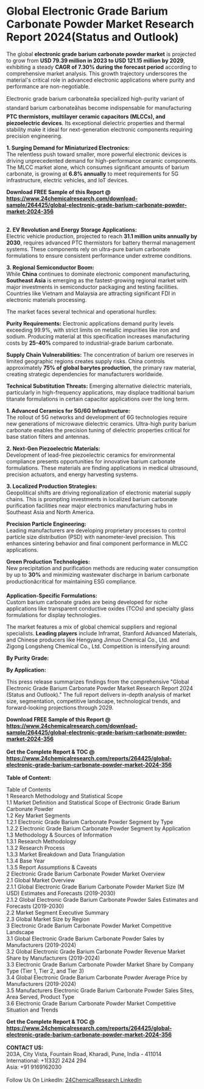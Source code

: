 <h1>Global Electronic Grade Barium Carbonate Powder Market Research Report 2024(Status and Outlook)</h1><p>The global <strong>electronic grade barium carbonate powder market</strong> is projected to grow from <strong>USD 79.39 million in 2023 to USD 121.15 million by 2029</strong>, exhibiting a steady <strong>CAGR of 7.30% during the forecast period</strong> according to comprehensive market analysis. This growth trajectory underscores the material's critical role in advanced electronic applications where purity and performance are non-negotiable.</p><p>Electronic grade barium carbonateâa specialized high-purity variant of standard barium carbonateâhas become indispensable for manufacturing <strong>PTC thermistors, multilayer ceramic capacitors (MLCCs), and piezoelectric devices</strong>. Its exceptional dielectric properties and thermal stability make it ideal for next-generation electronic components requiring precision engineering.</p><p><strong>1. Surging Demand for Miniaturized Electronics:</strong><br>
The relentless push toward smaller, more powerful electronic devices is driving unprecedented demand for high-performance ceramic components. The MLCC market alone, which consumes significant amounts of barium carbonate, is growing at <strong>6.8% annually</strong> to meet requirements for 5G infrastructure, electric vehicles, and IoT devices.</p><div><b>Download FREE Sample of this Report @ 
            <a href="https://www.24chemicalresearch.com/download-sample/264425/global-electronic-grade-barium-carbonate-powder-market-2024-356">
            https://www.24chemicalresearch.com/download-sample/264425/global-electronic-grade-barium-carbonate-powder-market-2024-356</a></b></div><br><p><strong>2. EV Revolution and Energy Storage Applications:</strong><br>
Electric vehicle production, projected to reach <strong>31.1 million units annually by 2030</strong>, requires advanced PTC thermistors for battery thermal management systems. These components rely on ultra-pure barium carbonate formulations to ensure consistent performance under extreme conditions.</p><p><strong>3. Regional Semiconductor Boom:</strong><br>
While <strong>China</strong> continues to dominate electronic component manufacturing, <strong>Southeast Asia</strong> is emerging as the fastest-growing regional market with major investments in semiconductor packaging and testing facilities. Countries like Vietnam and Malaysia are attracting significant FDI in electronic materials processing.</p><p>The market faces several technical and operational hurdles:</p><p><strong>Purity Requirements:</strong> Electronic applications demand purity levels exceeding 99.9%, with strict limits on metallic impurities like iron and sodium. Producing material at this specification increases manufacturing costs by <strong>25-40%</strong> compared to industrial-grade barium carbonate.</p><p><strong>Supply Chain Vulnerabilities:</strong> The concentration of barium ore reserves in limited geographic regions creates supply risks. China controls approximately <strong>75% of global barytes production</strong>, the primary raw material, creating strategic dependencies for manufacturers worldwide.</p><p><strong>Technical Substitution Threats:</strong> Emerging alternative dielectric materials, particularly in high-frequency applications, may displace traditional barium titanate formulations in certain capacitor applications over the long term.</p><p><strong>1. Advanced Ceramics for 5G/6G Infrastructure:</strong><br>
The rollout of 5G networks and development of 6G technologies require new generations of microwave dielectric ceramics. Ultra-high purity barium carbonate enables the precision tuning of dielectric properties critical for base station filters and antennas.</p><p><strong>2. Next-Gen Piezoelectric Materials:</strong><br>
Development of lead-free piezoelectric ceramics for environmental compliance presents opportunities for innovative barium carbonate formulations. These materials are finding applications in medical ultrasound, precision actuators, and energy harvesting systems.</p><p><strong>3. Localized Production Strategies:</strong><br>
Geopolitical shifts are driving regionalization of electronic material supply chains. This is prompting investments in localized barium carbonate purification facilities near major electronics manufacturing hubs in Southeast Asia and North America.</p><p><strong>Precision Particle Engineering:</strong><br>
	Leading manufacturers are developing proprietary processes to control particle size distribution (PSD) with nanometer-level precision. This enhances sintering behavior and final component performance in MLCC applications.</p><p><strong>Green Production Technologies:</strong><br>
	New precipitation and purification methods are reducing water consumption by up to <strong>30%</strong> and minimizing wastewater discharge in barium carbonate productionâcritical for maintaining ESG compliance.</p><p><strong>Application-Specific Formulations:</strong><br>
	Custom barium carbonate grades are being developed for niche applications like transparent conductive oxides (TCOs) and specialty glass formulations for display technologies.</p><p>The market features a mix of global chemical suppliers and regional specialists. <strong>Leading players</strong> include Inframat, Stanford Advanced Materials, and Chinese producers like Hengyang Jinnuo Chemical Co., Ltd. and Zigong Longsheng Chemical Co., Ltd. Competition is intensifying around:</p><p><strong>By Purity Grade:</strong></p><p><strong>By Application:</strong></p><p>This press release summarizes findings from the comprehensive "Global Electronic Grade Barium Carbonate Powder Market Research Report 2024 (Status and Outlook)." The full report delivers in-depth analysis of market size, segmentation, competitive landscape, technological trends, and forward-looking projections through 2029.</p><div><b>Download FREE Sample of this Report @ 
            <a href="https://www.24chemicalresearch.com/download-sample/264425/global-electronic-grade-barium-carbonate-powder-market-2024-356">
            https://www.24chemicalresearch.com/download-sample/264425/global-electronic-grade-barium-carbonate-powder-market-2024-356</a></b></div><br><div><b>Get the Complete Report & TOC @ 
            <a href="https://www.24chemicalresearch.com/reports/264425/global-electronic-grade-barium-carbonate-powder-market-2024-356">
            https://www.24chemicalresearch.com/reports/264425/global-electronic-grade-barium-carbonate-powder-market-2024-356</a></b></div><br>
            <b>Table of Content:</b><p>Table of Contents<br />
1 Research Methodology and Statistical Scope<br />
1.1 Market Definition and Statistical Scope of Electronic Grade Barium Carbonate Powder<br />
1.2 Key Market Segments<br />
1.2.1 Electronic Grade Barium Carbonate Powder Segment by Type<br />
1.2.2 Electronic Grade Barium Carbonate Powder Segment by Application<br />
1.3 Methodology & Sources of Information<br />
1.3.1 Research Methodology<br />
1.3.2 Research Process<br />
1.3.3 Market Breakdown and Data Triangulation<br />
1.3.4 Base Year<br />
1.3.5 Report Assumptions & Caveats<br />
2 Electronic Grade Barium Carbonate Powder Market Overview<br />
2.1 Global Market Overview<br />
2.1.1 Global Electronic Grade Barium Carbonate Powder Market Size (M USD) Estimates and Forecasts (2019-2030)<br />
2.1.2 Global Electronic Grade Barium Carbonate Powder Sales Estimates and Forecasts (2019-2030)<br />
2.2 Market Segment Executive Summary<br />
2.3 Global Market Size by Region<br />
3 Electronic Grade Barium Carbonate Powder Market Competitive Landscape<br />
3.1 Global Electronic Grade Barium Carbonate Powder Sales by Manufacturers (2019-2024)<br />
3.2 Global Electronic Grade Barium Carbonate Powder Revenue Market Share by Manufacturers (2019-2024)<br />
3.3 Electronic Grade Barium Carbonate Powder Market Share by Company Type (Tier 1, Tier 2, and Tier 3)<br />
3.4 Global Electronic Grade Barium Carbonate Powder Average Price by Manufacturers (2019-2024)<br />
3.5 Manufacturers Electronic Grade Barium Carbonate Powder Sales Sites, Area Served, Product Type<br />
3.6 Electronic Grade Barium Carbonate Powder Market Competitive Situation and Trends<br />
</p><div><b>Get the Complete Report & TOC @ 
            <a href="https://www.24chemicalresearch.com/reports/264425/global-electronic-grade-barium-carbonate-powder-market-2024-356">
            https://www.24chemicalresearch.com/reports/264425/global-electronic-grade-barium-carbonate-powder-market-2024-356</a></b></div><br><b>CONTACT US:</b><br>
            203A, City Vista, Fountain Road, Kharadi, Pune, India - 411014<br>
            International: +1(332) 2424 294<br>
            Asia: +91 9169162030 <br><br>
            Follow Us On LinkedIn: <a href="https://www.linkedin.com/company/24chemicalresearch/">24ChemicalResearch LinkedIn</a>